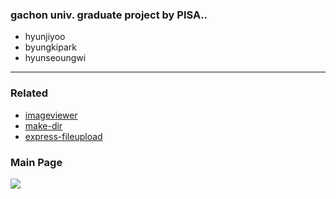 ### gachon univ. graduate project by PISA..
- hyunjiyoo
- byungkipark
- hyunseoungwi

---

### Related
- [imageviewer](https://github.com/fengyuanchen/viewer)
- [make-dir](https://github.com/sindresorhus/make-dir)
- [express-fileupload](https://github.com/richardgirges/express-fileupload/tree/master/example)

### Main Page
<img src="./img/index/main.JPEG" />